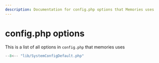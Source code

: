 ```yaml
---
description: Documentation for config.php options that Memories uses
---
```


# config.php options

This is a list of all options in `config.php` that memories uses

```php
--8<-- "lib/SystemConfigDefault.php"
```
